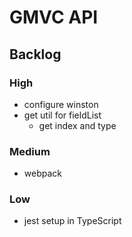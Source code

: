 # GMVC API

## Backlog

### High

- configure winston
- get util for fieldList
  - get index and type

### Medium

- webpack

### Low

- jest setup in TypeScript
